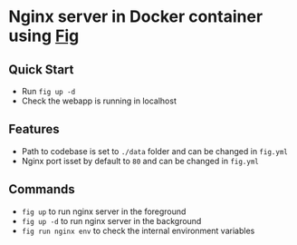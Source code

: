 Nginx server in Docker container using [Fig](http://www.fig.sh)
=====================================================

## Quick Start
 * Run `fig up -d`
 * Check the webapp is running in localhost

## Features
 * Path to codebase is set to `./data` folder and can be changed in `fig.yml`
 * Nginx port isset by default to `80` and can be changed in `fig.yml`

## Commands
 * `fig up` to run nginx server in the foreground
 * `fig up -d` to run nginx server in the background
 * `fig run nginx env` to check the internal environment variables
